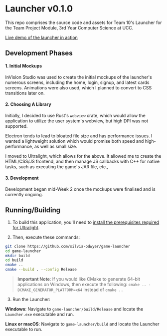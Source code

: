 # Launcher v0.1.0
This repo comprises the source code and assets for Team 10's Launcher for the Team Project Module, 3rd Year Computer Science at UCC. 

[Live demo of the launcher in action](https://i.imgur.com/qSXiuFh.gifv)

## Development Phases 

#### 1. Initial Mockups
InVision Studio was used to create the initial mockups of the launcher's numerous screens, including the home, login, signup, 
and latest cards screens. Animations were also used, which I planned to convert to CSS transitions later on. 

#### 2. Choosing A Library 
Initially, I decided to use Rust's `webview` crate, which would allow the application to utilize the user system's webview, 
but high DPI was not supported. 

Electron tends to lead to bloated file size and has performance issues. I wanted a lightweight solution which would promise both speed and high-performance, as well as small size. 

I moved to Ultralight, which allows for the above. It allowed me to create the HTML/CSS/JS frontend, and then manage JS callbacks 
with C++ for native tasks, such as executing the game's JAR file, etc., 

#### 3. Development 
Development began mid-Week 2 once the mockups were finalised and is currently ongoing. 

## Running/Building

1. To build this application, you'll need to [install the prerequisites required for Ultralight](https://docs.ultralig.ht/docs/installing-prerequisites).

2. Then, execute these commands:

```bash 
git clone https://github.com/silvia-odwyer/game-launcher
cd game-launcher
mkdir build
cd build
cmake ..
cmake --build . --config Release
```

> **Important Note**: If you would like CMake to generate 64-bit applications on Windows, then execute the following: `cmake .. -DCMAKE_GENERATOR_PLATFORM=x64` instead of `cmake ..`

3. Run the Launcher:

**Windows**: Navigate to `game-launcher/build/Release` and locate the `Launcher.exe` executable and run.

**Linux or macOS**: Navigate to `game-launcher/build` and locate the Launcher executable to run. 